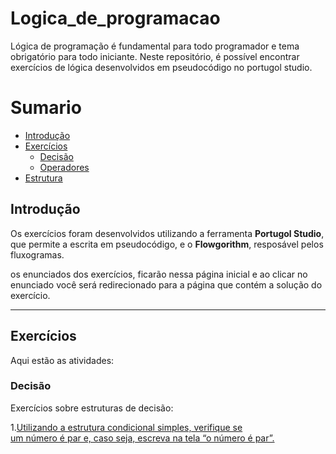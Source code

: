 # Logica_de_programacao
Lógica de programação é fundamental para todo programador e tema obrigatório para todo iniciante. Neste repositório, é possível encontrar exercícios de lógica desenvolvidos em pseudocódigo no portugol studio. 

Sumario
========

<!--ts-->
  * [Introdução](#Introdução)
  * [Exercícios](#Exercícios)
    * [Decisão](#Decisão)
    * [Operadores ](#Operadores)
  * [Estrutura](#Estrutura)
 <!--te-->
 
## Introdução
Os exercícios foram desenvolvidos utilizando a ferramenta **Portugol Studio**, que permite a escrita em pseudocódigo, e o **Flowgorithm**, resposável pelos fluxogramas.

os enunciados dos exercícios, ficarão nessa página inicial e ao clicar no enunciado você será redirecionado para a página que contém a solução do exercício. 

---

## Exercícios
Aqui  estão as atividades:

### Decisão
Exercícios sobre estruturas de decisão:

1.[Utilizando  a  estrutura  condicional  simples,  verifique  se  
um  número  é  par e, caso seja, escreva na tela “o número é par”.]()

  



